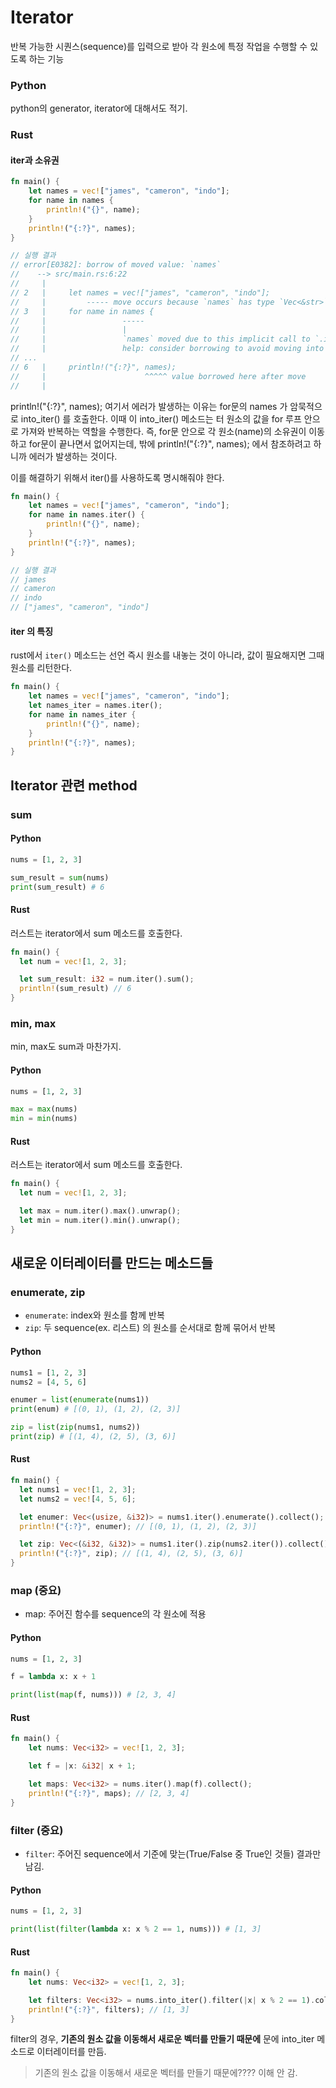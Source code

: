 # Iterator
반복 가능한 시퀀스(sequence)를 입력으로 받아 각 원소에 특정 작업을 수행할 수 있도록 하는 기능

### Python
python의 generator, iterator에 대해서도 적기. 

### Rust

#### iter과 소유권
```rust
fn main() {
    let names = vec!["james", "cameron", "indo"];
    for name in names {
        println!("{}", name);
    }
    println!("{:?}", names);
}

// 실행 결과
// error[E0382]: borrow of moved value: `names`
//    --> src/main.rs:6:22
//     |
// 2   |     let names = vec!["james", "cameron", "indo"];
//     |         ----- move occurs because `names` has type `Vec<&str>`, which does not implement the `Copy` trait
// 3   |     for name in names {
//     |                 -----
//     |                 |
//     |                 `names` moved due to this implicit call to `.into_iter()`
//     |                 help: consider borrowing to avoid moving into the for loop: `&names`
// ...
// 6   |     println!("{:?}", names);
//     |                      ^^^^^ value borrowed here after move
//     |

```
println!("{:?}", names); 여기서 에러가 발생하는 이유는 for문의 names 가 암묵적으로 into_iter() 를 호출한다. 
이때 이 into_iter() 메소드는 터 원소의 값을 for 루프 안으로 가져와 반복하는 역할을 수행한다. 
즉, for문 안으로 각 원소(name)의 소유권이 이동하고 for문이 끝나면서 없어지는데, 
밖에 println!("{:?}", names); 에서 참조하려고 하니까 에러가 발생하는 것이다. 

이를 해결하기 위해서 iter()를 사용하도록 명시해줘야 한다. 
```rust
fn main() {
    let names = vec!["james", "cameron", "indo"];
    for name in names.iter() {
        println!("{}", name);
    }
    println!("{:?}", names);
}

// 실행 결과
// james
// cameron
// indo
// ["james", "cameron", "indo"]
```


#### iter 의 특징 
rust에서 `iter()` 메소드는 선언 즉시 원소를 내놓는 것이 아니라, 값이 필요해지면 그때 원소를 리턴한다. 
```rust
fn main() {
    let names = vec!["james", "cameron", "indo"];
    let names_iter = names.iter();
    for name in names_iter {
        println!("{}", name);
    }
    println!("{:?}", names);
}
```

## Iterator 관련 method
### sum
#### Python
```python
nums = [1, 2, 3]

sum_result = sum(nums)
print(sum_result) # 6
```

#### Rust
러스트는 iterator에서 sum 메소드를 호출한다. 
```rust
fn main() {
  let num = vec![1, 2, 3];

  let sum_result: i32 = num.iter().sum();
  println!(sum_result) // 6
}
```
### min, max
min, max도 sum과 마찬가지. 
#### Python
```python
nums = [1, 2, 3]

max = max(nums)
min = min(nums)
```

#### Rust
러스트는 iterator에서 sum 메소드를 호출한다. 
```rust
fn main() {
  let num = vec![1, 2, 3];

  let max = num.iter().max().unwrap();
  let min = num.iter().min().unwrap();
}
```

## 새로운 이터레이터를 만드는 메소드들
### enumerate, zip
- `enumerate`: index와 원소를 함께 반복
- `zip`: 두 sequence(ex. 리스트) 의 원소를 순서대로 함께 묶어서 반복
#### Python
```python
nums1 = [1, 2, 3]
nums2 = [4, 5, 6]

enumer = list(enumerate(nums1))
print(enum) # [(0, 1), (1, 2), (2, 3)]

zip = list(zip(nums1, nums2))
print(zip) # [(1, 4), (2, 5), (3, 6)]
```

#### Rust
```rust
fn main() {
  let nums1 = vec![1, 2, 3];
  let nums2 = vec![4, 5, 6];

  let enumer: Vec<(usize, &i32)> = nums1.iter().enumerate().collect();
  println!("{:?}", enumer); // [(0, 1), (1, 2), (2, 3)]

  let zip: Vec<(&i32, &i32)> = nums1.iter().zip(nums2.iter()).collect();
  println!("{:?}", zip); // [(1, 4), (2, 5), (3, 6)]
}
```
### map (중요)
- map: 주어진 함수를 sequence의 각 원소에 적용
#### Python
```python
nums = [1, 2, 3]

f = lambda x: x + 1

print(list(map(f, nums))) # [2, 3, 4]
```
#### Rust
```rust
fn main() {
    let nums: Vec<i32> = vec![1, 2, 3];

    let f = |x: &i32| x + 1;

    let maps: Vec<i32> = nums.iter().map(f).collect();
    println!("{:?}", maps); // [2, 3, 4]
}

```
### filter (중요)
- `filter`: 주어진 sequence에서 기준에 맞는(True/False 중 True인 것들) 결과만 남김.
#### Python
```python
nums = [1, 2, 3]

print(list(filter(lambda x: x % 2 == 1, nums))) # [1, 3]
```
#### Rust
```rust
fn main() {
    let nums: Vec<i32> = vec![1, 2, 3];

    let filters: Vec<i32> = nums.into_iter().filter(|x| x % 2 == 1).collect(); // 엇 여기 filer에서는 into_iter()를 사용하네? 왜일까? 아래 설명. 
    println!("{:?}", filters); // [1, 3]
}
```
filter의 경우, **기존의 원소 값을 이동해서 새로운 벡터를 만들기 때문에** 문에 into_iter 메소드로 이터레이터를 만듬. 
> 기존의 원소 값을 이동해서 새로운 벡터를 만들기 때문에???? 이해 안 감. 